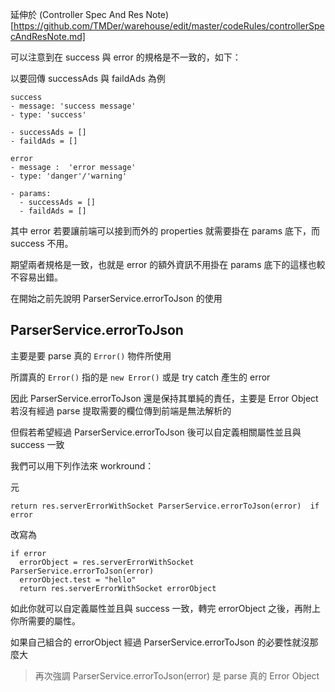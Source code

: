延伸於 (Controller Spec And Res Note)[https://github.com/TMDer/warehouse/edit/master/codeRules/controllerSpecAndResNote.md]

可以注意到在 success 與 error 的規格是不一致的，如下：

以要回傳 successAds 與 faildAds 為例

```
success
- message: 'success message'
- type: 'success'

- successAds = []
- faildAds = []

error
- message :  'error message'
- type: 'danger'/'warning'

- params:
  - successAds = []
  - faildAds = []

```

其中 error 若要讓前端可以接到而外的 properties 就需要掛在 params 底下，而 success 不用。


期望兩者規格是一致，也就是 error 的額外資訊不用掛在 params 底下的這樣也較不容易出錯。

在開始之前先說明 ParserService.errorToJson 的使用

## ParserService.errorToJson

主要是要 parse 真的 ``Error()`` 物件所使用

所謂真的 ``Error()`` 指的是 ``new Error()`` 或是 try catch 產生的 error

因此 ParserService.errorToJson 還是保持其單純的責任，主要是 Error Object 若沒有經過 parse 提取需要的欄位傳到前端是無法解析的

但假若希望經過 ParserService.errorToJson 後可以自定義相關屬性並且與 success 一致




我們可以用下列作法來 workround：

元

```
return res.serverErrorWithSocket ParserService.errorToJson(error)  if error
```

改寫為

```
if error
  errorObject = res.serverErrorWithSocket ParserService.errorToJson(error)  
  errorObject.test = "hello"
  return res.serverErrorWithSocket errorObject
```

如此你就可以自定義屬性並且與 success 一致，轉完 errorObject 之後，再附上你所需要的屬性。

如果自己組合的 errorObject 經過 ParserService.errorToJson 的必要性就沒那麼大

> 再次強調 ParserService.errorToJson(error) 是 parse 真的 Error Object
